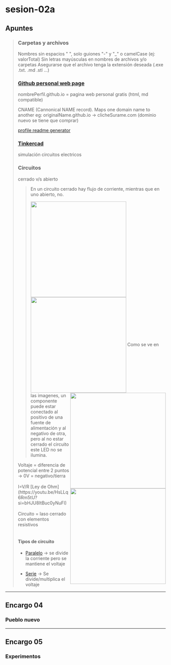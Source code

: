 # sesion-02a

## Apuntes
>
> ### Carpetas y archivos
> Nombres sin espacios " ", solo guiones "-" y "_" o camelCase (ej: valorTotal)
> Sin letras mayúsculas en nombres de archivos y/o carpetas
> Asegurarse que el archivo tenga la extensión deseada (.exe .txt. .md .stl ...)
>
> ### [Github personal web page](https://youtu.be/o5g-lUuFgpg?si=7qb0U5vslgImk-H2)
> nombrePerfil.github.io = pagina web personal gratis (html, md compatible)
>
> CNAME (Cannonical NAME record). Maps one domain name to another eg: originalName.github.io -> clicheSurame.com (dominio nuevo se tiene que comprar)
>
> [profile readme generator](https://youtu.be/onUx22pgiBM?si=5ASsmWzo5xztjWpg)
>
> ### [Tinkercad](https://www.tinkercad.com)
> simulación circuitos electricos
>
> ### Circuitos
> cerrado v/s abierto
>> En un circuito cerrado hay flujo de corriente, mientras que en uno abierto, no.
>> 
>><img align="left" src="https://github.com/FranUDP/dis8644-2025-1/blob/main/25-FranUDP/sesion-02a/closedCircuitArduino.jpg" width=300> <img align="center" src="https://github.com/FranUDP/dis8644-2025-1/blob/main/25-FranUDP/sesion-02a/openCircuitArduino_9V.jpg" width=300> <img align="right" src="https://github.com/FranUDP/dis8644-2025-1/blob/main/25-FranUDP/sesion-02a/ClosedCircuit9V.jpg" width=300>
>> Como se ve en las imagenes, un componente puede estar conectado al positivo de una fuente de alimentación y al negativo de otra, pero al no estar cerrado el circuito este LED no se ilumina.
><img align="right" src="https://i.pinimg.com/736x/ca/3c/b4/ca3cb49388066ce14e9acee02dcac84a.jpg" width=300>
> Voltaje = diferencia de potencial entre 2 puntos -> 0V = negativo/tierra
><br/>
><br/>
> I=V/R [Ley de Ohm](https://youtu.be/HsLLq6Rm5tU?si=bHJU8ItBuc0yNuFI)
><br/>
><br/>
>Circuito = laso cerrado con elementos resistivos
><br/>
><br/>
>
> #### Tipos de circuito
> * [Paralelo](https://youtu.be/5uyJezQNSHw?si=AVs_V-hrtPFCKdkU) -> se divide la corriente pero se mantiene el voltaje
>
> * [Serie](https://youtu.be/VV6tZ3Aqfuc?si=LqOyVR3KekmErDvc) -> Se divide/multiplica el voltaje
___
## Encargo 04
### Pueblo nuevo

___
## Encargo 05
### Experimentos
